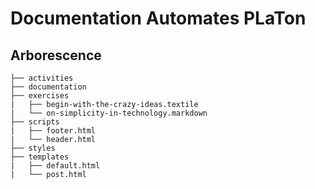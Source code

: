 # Documentation Automates PLaTon

## Arborescence
```
├── activities
├── documentation
├── exercises
|   ├── begin-with-the-crazy-ideas.textile
|   └── on-simplicity-in-technology.markdown
├── scripts
|   ├── footer.html
|   └── header.html
├── styles
├── templates
|   ├── default.html
|   └── post.html

```

